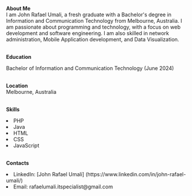 <b>About Me</b><br>
I am John Rafael Umali, a fresh graduate with a Bachelor's degree in Information and Communication Technology from Melbourne, Australia. I am passionate about programming and technology, with a focus on web development and software engineering. I am also skilled in network administration, Mobile Application development, and Data Visualization.

<b><br>Education</b><br>

Bachelor of Information and Communication Technology (June 2024)

<b><br>Location</b><br>
Melbourne, Australia

<b><br>Skills</b><br>
<li>PHP<br>
<li>Java<br>
<li>HTML<br>
<li>CSS<br>
<li>JavaScript

<b><br>Contacts</b><br>
<li>LinkedIn: [John Rafael Umali] (https://www.linkedin.com/in/john-rafael-umali/)
<li>Email: rafaelumali.itspecialist@gmail.com


<!---
connorzero47/connorzero47 is a ✨ special ✨ repository because its `README.md` (this file) appears on your GitHub profile.
You can click the Preview link to take a look at your changes.
--->
